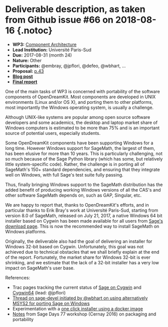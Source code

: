 # Deliverable description, as taken from Github issue #66 on 2018-08-16 {.notoc}

- **WP3:** [Component Architecture](https://github.com/OpenDreamKit/OpenDreamKit/tree/master/WP3)
- **Lead Institution:** Université Paris-Sud
- **Due:** 2017-08-31 (month 24)
- **Nature:** Other
- **Participants:** @embray, @jpflori, @defeo, @wbhart, ...
- **Proposal:** [p.43](https://github.com/OpenDreamKit/OpenDreamKit/raw/master/Proposal/proposal-www.pdf)
- **[Blog post](http://opendreamkit.org/2017/10/11/SageWindows/)**
- **[Final report](https://github.com/OpenDreamKit/OpenDreamKit/raw/master/WP3/D3.1/report-final.pdf)**

One of the main tasks of WP3 is concerned with portability of the
software components of OpenDreamKit. Most components are developed in
UNIX environments (Linux and/or OS X), and porting them to other
platforms, most importantly the Windows operating system, is usually a
challenge.

Although UNIX-like systems are popular among open source software
developers and some academics, the desktop and laptop market share of
Windows computers is estimated to be more than 75\% and is an important
source of potential users, especially students.

Some OpenDreamKit components have been supporting Windows for a long
time. However Windows support for SageMath, the largest of them, has
been elusive for more than 10 years. This is particularly challenging,
not so much because of the Sage Python library (which has some, but
relatively little system-specific code). Rather, the challenge is in
porting all of SageMath's 150+ standard dependencies, and ensuring that
they integrate well on Windows, with full Sage's test suite fully passing.

Thus, finally bringing Windows support to the SageMath distribution has
the added benefit of producing working Windows versions of all the CAS's
and other software SageMath depends on, such as GAP, Singular, etc.

We are happy to report that, thanks to OpenDreamKit's efforts, and in
particular thanks to Erik Bray's work at Université Paris-Sud, starting from
version 8.0 of SageMath, released on July 21, 2017, a native Windows 64 bit
installer based on Cygwin has been made available for all users from
[Sage's download page](https://www.sagemath.org/download-windows.html). This is now the recommended way to install SageMath on Windows
platforms.

Originally, the deliverable also had the goal of delivering an installer
for Windows 32-bit based on Cygwin. Unfortunately, this goal was not
achieved due to technical obstacles that we shall briefly explain at
the end of the report. Fortunately, the market share for Windows
32-bit is ever shrinking, and we estimate that the lack of a 32-bit
installer has a very low impact on SageMath's user base.

References:
- Trac pages tracking the current status of [Sage on Cygwin](http://trac.sagemath.org/wiki/CygwinPort) and [Cygwin64](http://trac.sagemath.org/wiki/Cygwin64Port) (lead: @jpflori)
- [Thread on sage-devel initiated by @wbhart on using alternatively MSYS2 for porting Sage on Windows](https://groups.google.com/d/msg/sage-devel/3tKSfcbhlDM/fWFa-X1WBwAJ)
- Experimentation with a [one click installer using a docker image](https://github.com/sagemath/docker-images/issues/1)
- [Notes](https://wiki.sagemath.org/days77/packaging#Windows) from Sage Days 77 workshop (Cernay 2016) on packaging and portability


